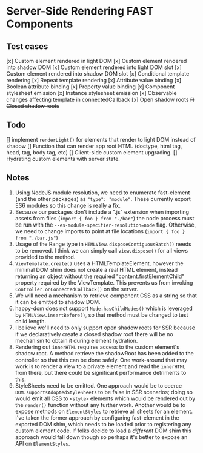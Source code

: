 # Server-Side Rendering FAST Components

## Test cases
[x] Custom element rendered in light DOM
[x] Custom element rendered into shadow DOM
[x] Custom element rendered into light DOM slot
[x] Custom element rendered into shadow DOM slot
[x] Conditional template rendering
[x] Repeat template rendering
[x] Attribute value binding
[x] Boolean attribute binding
[x] Property value binding
[x] Component stylesheet emission
[x] Instance stylesheet emission
[x] Observable changes affecting template in connectedCallback
[x] Open shadow roots
~~[] Closed shadow roots~~


## Todo
[] implement `renderLight()` for elements that render to light DOM instead of shadow
[] Function that can render app root HTML (doctype, html tag, head, tag, body tag, etc)
[] Client-side custom element upgrading.
[] Hydrating custom elements with server state.

## Notes
1. Using NodeJS module resolution, we need to enumerate fast-element (and the other packages) as `"type": "module"`. These currently export ES6 modules so this change is really a fix.
2. Because our packages don't include a ".js" extension when importing assets from files (`import { foo } from "./bar"`) the node process must be run with the  `--es-module-specifier-resolution=node` flag. Otherwise, we need to change imports to point at file locations (`import { foo } from "./bar.js"`)
3. Usage of the Range type in `HTMLView.disposeContiguousBatch()` needs to be removed. I think we can simply call `view.dispose()` for all views provided to the method.
4. `ViewTemplate.create()` uses a HTMLTemplateElement, however the minimal DOM shim does not create a real HTML element, instead returning an object without the required "content.firstElementChild" property required by the ViewTemplate. This prevents us from invoking `Controller.onConnectedCallback()` on the server.
5. We will need a mechanism to retrieve component CSS as a string so that it can be emitted to shadow DOM.
6. happy-dom does not support `Node.hasChildNodes()` which is leveraged by `HTMLView.insertBefore()`, so that method must be changed to test child length.
7. I believe we'll need to only support open shadow roots for SSR because if we declaratively create a closed shadow root there will be no mechanism to obtain it during element hydration.
8. Rendering out `innerHTML` requires access to the custom element's shadow root. A method retrieve the shadowRoot has been added to the controller so that this can be done safely. One work-around that may work is to render a view to a private element and read the `innerHTML` from there, but there could be significant performance detriments to this.
9. StyleSheets need to be emitted. One approach would be to coerce `DOM.supportsAdoptedStyleSheets` to be false in SSR scenarios; doing so would emit all CSS to `<style>` elements which would be rendered out by the `render()` function without any further work. Another would be to expose methods on `ElementStyles` to retrieve all sheets for an element. I've taken the former approach by configuring fast-element in the exported DOM shim, which needs to be loaded prior to registering any custom element code. If folks decide to load a *different* DOM shim this approach would fall down though so perhaps it's better to expose an API on `ElementStyles`.